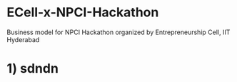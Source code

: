 # ECell-x-NPCI-Hackathon
Business model for NPCI Hackathon organized by Entrepreneurship Cell, IIT Hyderabad

# 1) sdndn
      

